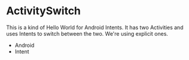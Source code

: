 ActivitySwitch
=====

This is a kind of Hello World for Android Intents. It has two Activities and uses Intents to switch between the two. We're using explicit ones.

* Android
* Intent
